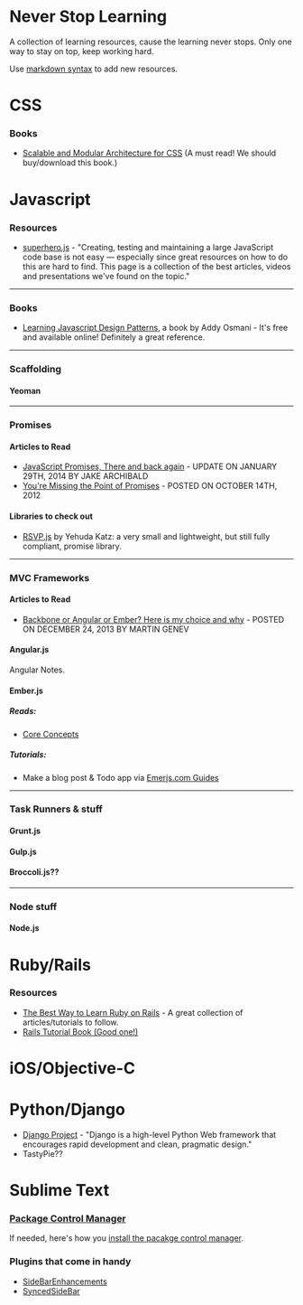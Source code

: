 Never Stop Learning
=========================================

A collection of learning resources, cause the learning never stops. Only one way to stay on top, keep working hard.

Use [markdown syntax](http://daringfireball.net/projects/markdown/syntax "Markdown Syntax Reference") to add new resources.


CSS
=========================================

### Books
- [Scalable and Modular Architecture for CSS](http://smacss.com/) (A must read! We should buy/download this book.)

Javascript
=========================================

### Resources

- [superhero.js](http://superherojs.com/ "A collection of JS resources.") - "Creating, testing and maintaining a large JavaScript code base is not easy — especially since great resources on how to do this are hard to find. This page is a collection of the best articles, videos and presentations we've found on the topic."

---------------------------------------------------------------------------

### Books

- [Learning Javascript Design Patterns](http://addyosmani.com/resources/essentialjsdesignpatterns/book/), a book by Addy Osmani - It's free and available online! Definitely a great reference.

---------------------------------------------------------------------------

### Scaffolding

#### Yeoman

---------------------------------------------------------------------------

### Promises

#### Articles to Read

- [JavaScript Promises, There and back again](http://www.html5rocks.com/en/tutorials/es6/promises/) - UPDATE ON JANUARY 29TH, 2014 BY JAKE ARCHIBALD
- [You're Missing the Point of Promises](http://domenic.me/2012/10/14/youre-missing-the-point-of-promises/) - POSTED ON OCTOBER 14TH, 2012 

#### Libraries to check out

- [RSVP.js](https://github.com/tildeio/rsvp.js) by Yehuda Katz: a very small and lightweight, but still fully compliant, promise library.

---------------------------------------------------------------------------

### MVC Frameworks

#### Articles to Read

- [Backbone or Angular or Ember? Here is my choice and why](http://www.100percentjs.com/backbone-or-angular-or-ember-here-is-my-choice-and-why/) - POSTED ON DECEMBER 24, 2013 BY MARTIN GENEV

#### Angular.js

Angular Notes.

#### Ember.js

##### Reads:
- [Core Concepts](http://emberjs.com/guides/concepts/core-concepts/)

##### Tutorials:
- Make a blog post & Todo app via [Emerjs.com Guides](http://emberjs.com/guides/)

---------------------------------------------------------------------------

### Task Runners & stuff

#### Grunt.js

#### Gulp.js

#### Broccoli.js??

---------------------------------------------------------------------------

### Node stuff

#### Node.js


Ruby/Rails
=========================================

### Resources

- [The Best Way to Learn Ruby on Rails](http://code.tutsplus.com/tutorials/the-best-way-to-learn-ruby-on-rails--net-21820) - A great collection of articles/tutorials to follow.
- [Rails Tutorial Book (Good one!)](https://www.railstutorial.org/book/beginning)


iOS/Objective-C
=========================================


Python/Django
=========================================

- [Django Project](https://www.djangoproject.com/) - "Django is a high-level Python Web framework that encourages rapid development and clean, pragmatic design."
- TastyPie??

Sublime Text
=========================================

### [Package Control Manager](https://sublime.wbond.net/)

If needed, here's how you [install the pacakge control manager](https://sublime.wbond.net/installation).

### Plugins that come in handy

- [SideBarEnhancements](https://github.com/titoBouzout/SideBarEnhancements)
- [SyncedSideBar](https://github.com/sobstel/SyncedSideBar)

